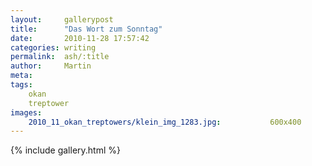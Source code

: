 ```yaml
---
layout:     gallerypost
title:      "Das Wort zum Sonntag"
date:       2010-11-28 17:57:42
categories: writing
permalink:  ash/:title
author:     Martin
meta:
tags:
    okan
    treptower
images:
    2010_11_okan_treptowers/klein_img_1283.jpg:           600x400
---
```


{% include gallery.html %}
